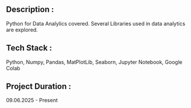 ## Description :
Python for Data Analylics covered. Several Libraries used in data analytics are explored.

## Tech Stack :
Python, Numpy, Pandas, MatPlotLib, Seaborn, Jupyter Notebook, Google Colab

## Project Duration : 
09.06.2025 - Present